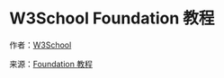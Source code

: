 # W3School Foundation 教程 #

作者：[W3School](http://www.w3cschool.cc)

来源：[Foundation 教程](http://www.w3cschool.cc/foundation/foundation-tutorial.html)